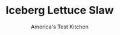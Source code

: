 ---
layout: ../../layouts/MarkdownPostLayout.astro
title: Iceberg Lettuce Slaw
author: America's Test Kitchen
pubDate: 2023-03-15
description: "An unexpected encounter down South provided a fresh take on this much-maligned leaf."
image_url: https://res.cloudinary.com/hksqkdlah/image/upload/ar_1:1,c_fill,dpr_2.0,f_auto,fl_lossy.progressive.strip_profile,g_faces:auto,q_auto:low,w_344/24264_sfs-iceberg-slaw-12
tags: ["Side Dishes","Vegetables","Salads"]
calories: 1504
protein: 6
carbohydrates: 10
fats: 
fiber: 3
ingredients: ["4 slices, bacon","1/2 cup, mayonnaise","1 tablespoon, lemon juice","1 tablespoon, minced fresh parsley",", Salt and pepper","1 head, iceberg lettuce (2 pounds), cored, cut into 6 equal wedges, and sliced crosswise into 1/4-inch-wide strips","1 , carrot, peeled and shredded (1/2 cup)","1/4 cup, thinly sliced onion","2 tablespoons, frozen peas, thawed","2 tablespoons, sunflower seeds, toasted"]
serves: 4
time: "40 minutes"
instructions: ["Cook bacon in 10-inch skillet over medium heat until crisp, 7 to 9 minutes. Transfer to paper towel–lined plate. When cool enough to handle, crumble into 1/2-inch pieces.","Whisk mayonnaise, lemon juice, parsley, 1/4 teaspoon salt, and 1/4 teaspoon pepper together in large bowl. Add lettuce, carrot, onion, peas, and sunflower seeds and toss to combine. Season with salt and pepper to taste. Transfer to serving dish, sprinkle with bacon, and serve."]
nutrition: ["468 mg Potassium","109 mg Phosphorus","56 mg Calcium","1 mg Iron","29 mg Magnesium","740 mg Sodium","34 g Fat","1 mg Niacin (B3)","10 g Monounsaturated","15 g Polyunsaturated","11 mg Vitamin C","30 mg Cholesterol","7 g Saturated","3 g Fiber","77 µg Folate (food)","6 g Sugars","74 µg Vitamin K","256 g Water","10 g Carbs","77 µg Folate equivalent (total)","6 g Protein","1 mg Vitamin E","181 µg Vitamin A","376 kcal Energy","1504 calories"]
notes: "Dress the slaw just before serving."
---